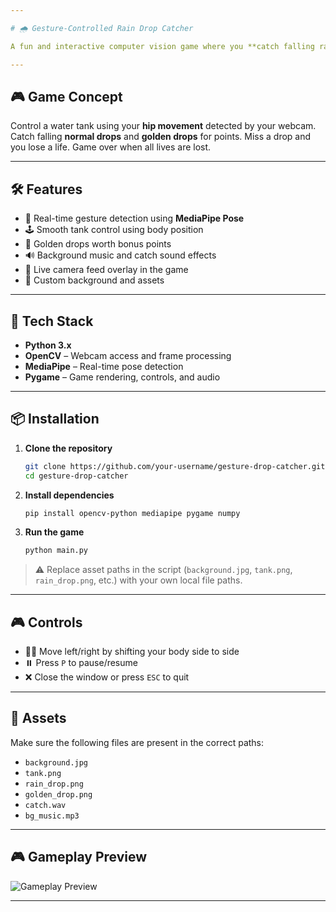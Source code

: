```yaml
---

# 🌧️ Gesture-Controlled Rain Drop Catcher

A fun and interactive computer vision game where you **catch falling raindrops using body movements**! This project uses **MediaPipe**, **OpenCV**, and **Pygame** to detect your gestures and control the game in real time.

---
```


## 🎮 Game Concept

Control a water tank using your **hip movement** detected by your webcam. Catch falling **normal drops** and **golden drops** for points. Miss a drop and you lose a life. Game over when all lives are lost.

---

## 🛠️ Features

- 🎥 Real-time gesture detection using **MediaPipe Pose**
- 🕹️ Smooth tank control using body position
- 🌟 Golden drops worth bonus points
- 🔊 Background music and catch sound effects
- 📸 Live camera feed overlay in the game
- 🎨 Custom background and assets

---

## 🧰 Tech Stack

- **Python 3.x**
- **OpenCV** – Webcam access and frame processing
- **MediaPipe** – Real-time pose detection
- **Pygame** – Game rendering, controls, and audio

---

## 📦 Installation

1. **Clone the repository**
   ```bash
   git clone https://github.com/your-username/gesture-drop-catcher.git
   cd gesture-drop-catcher
   ```

2. **Install dependencies**
   ```bash
   pip install opencv-python mediapipe pygame numpy
   ```

3. **Run the game**
   ```bash
   python main.py
   ```

> ⚠️ Replace asset paths in the script (`background.jpg`, `tank.png`, `rain_drop.png`, etc.) with your own local file paths.

---

## 🎮 Controls

- 🧍‍♂️ Move left/right by shifting your body side to side
- ⏸️ Press `P` to pause/resume
- ❌ Close the window or press `ESC` to quit

---

## 📁 Assets

Make sure the following files are present in the correct paths:
- `background.jpg`
- `tank.png`
- `rain_drop.png`
- `golden_drop.png`
- `catch.wav`
- `bg_music.mp3`


---

## 🎮 Gameplay Preview

![Gameplay Preview](media1/preview.gif)




---
